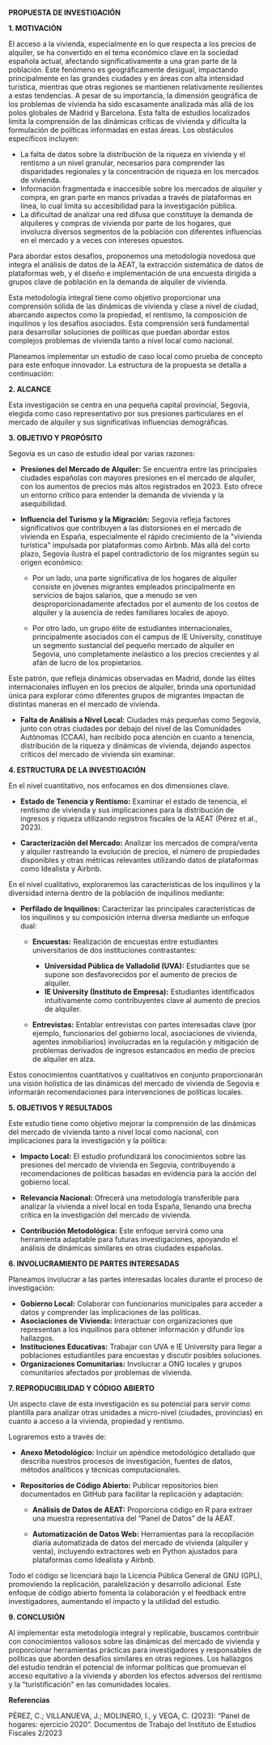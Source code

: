 **PROPUESTA DE INVESTIGACIÓN**

**1. MOTIVACIÓN**

El acceso a la vivienda, especialmente en lo que respecta a los precios de alquiler, se ha convertido en el tema económico clave en la sociedad española actual, afectando significativamente a una gran parte de la población. Este fenómeno es geográficamente desigual, impactando principalmente en las grandes ciudades y en áreas con alta intensidad turística, mientras que otras regiones se mantienen relativamente resilientes a estas tendencias. A pesar de su importancia, la dimensión geográfica de los problemas de vivienda ha sido escasamente analizada más allá de los polos globales de Madrid y Barcelona. Esta falta de estudios localizados limita la comprensión de las dinámicas críticas de vivienda y dificulta la formulación de políticas informadas en estas áreas. Los obstáculos específicos incluyen:

- La falta de datos sobre la distribución de la riqueza en vivienda y el rentismo a un nivel granular, necesarios para comprender las disparidades regionales y la concentración de riqueza en los mercados de vivienda.
- Información fragmentada e inaccesible sobre los mercados de alquiler y compra, en gran parte en manos privadas a través de plataformas en línea, lo cual limita su accesibilidad para la investigación pública.
- La dificultad de analizar una red difusa que constituye la demanda de alquileres y compras de vivienda por parte de los hogares, que involucra diversos segmentos de la población con diferentes influencias en el mercado y a veces con intereses opuestos.

Para abordar estos desafíos, proponemos una metodología novedosa que integra el análisis de datos de la AEAT, la extracción sistemática de datos de plataformas web, y el diseño e implementación de una encuesta dirigida a grupos clave de población en la demanda de alquiler de vivienda.

Esta metodología integral tiene como objetivo proporcionar una comprensión sólida de las dinámicas de vivienda y clase a nivel de ciudad, abarcando aspectos como la propiedad, el rentismo, la composición de inquilinos y los desafíos asociados. Esta comprensión será fundamental para desarrollar soluciones de políticas que puedan abordar estos complejos problemas de vivienda tanto a nivel local como nacional.

Planeamos implementar un estudio de caso local como prueba de concepto para este enfoque innovador. La estructura de la propuesta se detalla a continuación:

**2. ALCANCE**

Esta investigación se centra en una pequeña capital provincial, Segovia, elegida como caso representativo por sus presiones particulares en el mercado de alquiler y sus significativas influencias demográficas.

**3. OBJETIVO Y PROPÓSITO**

Segovia es un caso de estudio ideal por varias razones:

- **Presiones del Mercado de Alquiler:** Se encuentra entre las principales ciudades españolas con mayores presiones en el mercado de alquiler, con los aumentos de precios más altos registrados en 2023. Esto ofrece un entorno crítico para entender la demanda de vivienda y la asequibilidad.
  
- **Influencia del Turismo y la Migración:** Segovia refleja factores significativos que contribuyen a las distorsiones en el mercado de vivienda en España, especialmente el rápido crecimiento de la "vivienda turística" impulsada por plataformas como Airbnb. Más allá del corto plazo, Segovia ilustra el papel contradictorio de los migrantes según su origen económico:
  
  - Por un lado, una parte significativa de los hogares de alquiler consiste en jóvenes migrantes empleados principalmente en servicios de bajos salarios, que a menudo se ven desproporcionadamente afectados por el aumento de los costos de alquiler y la ausencia de redes familiares locales de apoyo.
  
  - Por otro lado, un grupo élite de estudiantes internacionales, principalmente asociados con el campus de IE University, constituye un segmento sustancial del pequeño mercado de alquiler en Segovia, uno completamente inelástico a los precios crecientes y al afán de lucro de los propietarios.

Este patrón, que refleja dinámicas observadas en Madrid, donde las élites internacionales influyen en los precios de alquiler, brinda una oportunidad única para explorar cómo diferentes grupos de migrantes impactan de distintas maneras en el mercado de vivienda.

- **Falta de Análisis a Nivel Local:** Ciudades más pequeñas como Segovia, junto con otras ciudades por debajo del nivel de las Comunidades Autónomas (CCAA), han recibido poca atención en cuanto a tenencia, distribución de la riqueza y dinámicas de vivienda, dejando aspectos críticos del mercado de vivienda sin examinar.

**4. ESTRUCTURA DE LA INVESTIGACIÓN**

En el nivel cuantitativo, nos enfocamos en dos dimensiones clave.

- **Estado de Tenencia y Rentismo:** Examinar el estado de tenencia, el rentismo de vivienda y sus implicaciones para la distribución de ingresos y riqueza utilizando registros fiscales de la AEAT (Pérez et al., 2023).
  
- **Caracterización del Mercado:** Analizar los mercados de compra/venta y alquiler rastreando la evolución de precios, el número de propiedades disponibles y otras métricas relevantes utilizando datos de plataformas como Idealista y Airbnb.

En el nivel cualitativo, exploraremos las características de los inquilinos y la diversidad interna dentro de la población de inquilinos mediante:

- **Perfilado de Inquilinos:** Caracterizar las principales características de los inquilinos y su composición interna diversa mediante un enfoque dual:
  
  - **Encuestas:** Realización de encuestas entre estudiantes universitarios de dos instituciones contrastantes:
    
    - **Universidad Pública de Valladolid (UVA):** Estudiantes que se supone son desfavorecidos por el aumento de precios de alquiler.
    - **IE University (Instituto de Empresa):** Estudiantes identificados intuitivamente como contribuyentes clave al aumento de precios de alquiler.
  
  - **Entrevistas:** Entablar entrevistas con partes interesadas clave (por ejemplo, funcionarios del gobierno local, asociaciones de vivienda, agentes inmobiliarios) involucradas en la regulación y mitigación de problemas derivados de ingresos estancados en medio de precios de alquiler en alza.

Estos conocimientos cuantitativos y cualitativos en conjunto proporcionarán una visión holística de las dinámicas del mercado de vivienda de Segovia e informarán recomendaciones para intervenciones de políticas locales.

**5. OBJETIVOS Y RESULTADOS**

Este estudio tiene como objetivo mejorar la comprensión de las dinámicas del mercado de vivienda tanto a nivel local como nacional, con implicaciones para la investigación y la política:

- **Impacto Local:** El estudio profundizará los conocimientos sobre las presiones del mercado de vivienda en Segovia, contribuyendo a recomendaciones de políticas basadas en evidencia para la acción del gobierno local.

- **Relevancia Nacional:** Ofrecerá una metodología transferible para analizar la vivienda a nivel local en toda España, llenando una brecha crítica en la investigación del mercado de vivienda.

- **Contribución Metodológica:** Este enfoque servirá como una herramienta adaptable para futuras investigaciones, apoyando el análisis de dinámicas similares en otras ciudades españolas.

**6. INVOLUCRAMIENTO DE PARTES INTERESADAS**

Planeamos involucrar a las partes interesadas locales durante el proceso de investigación:

- **Gobierno Local:** Colaborar con funcionarios municipales para acceder a datos y comprender las implicaciones de las políticas.
- **Asociaciones de Vivienda:** Interactuar con organizaciones que representan a los inquilinos para obtener información y difundir los hallazgos.
- **Instituciones Educativas:** Trabajar con UVA e IE University para llegar a poblaciones estudiantiles para encuestas y discutir posibles soluciones.
- **Organizaciones Comunitarias:** Involucrar a ONG locales y grupos comunitarios afectados por problemas de vivienda.

**7. REPRODUCIBILIDAD Y CÓDIGO ABIERTO**

Un aspecto clave de esta investigación es su potencial para servir como plantilla para analizar otras unidades a micro-nivel (ciudades, provincias) en cuanto a acceso a la vivienda, propiedad y rentismo.

Lograremos esto a través de:

- **Anexo Metodológico:** Incluir un apéndice metodológico detallado que describa nuestros procesos de investigación, fuentes de datos, métodos analíticos y técnicas computacionales.
  
- **Repositorios de Código Abierto:** Publicar repositorios bien documentados en GitHub para facilitar la replicación y adaptación:
  
  - **Análisis de Datos de AEAT:** Proporciona código en R para extraer una muestra representativa del “Panel de Datos” de la AEAT.
  
  - **Automatización de Datos Web:** Herramientas para la recopilación diaria automatizada de datos del mercado de vivienda (alquiler y venta), incluyendo extractores web en Python ajustados para plataformas como Idealista y Airbnb.

Todo el código se licenciará bajo la Licencia Pública General de GNU (GPL), promoviendo la replicación, paralelización y desarrollo adicional. Este enfoque de código abierto fomenta la colaboración y el feedback entre investigadores, aumentando el impacto y la utilidad del estudio.

**9. CONCLUSIÓN**

Al implementar esta metodología integral y replicable, buscamos contribuir con conocimientos valiosos sobre las dinámicas del mercado de vivienda y proporcionar herramientas prácticas para investigadores y responsables de políticas que aborden desafíos similares en otras regiones. Los hallazgos del estudio tendrán el potencial de informar políticas que promuevan el acceso equitativo a la vivienda y aborden los efectos adversos del rentismo y la "turistificación" en las comunidades locales.

**Referencias**

PÉREZ, C.; VILLANUEVA, J.; MOLINERO, I., y VEGA, C. (2023): “Panel de hogares: ejercicio 2020”. Documentos de Trabajo del Instituto de Estudios Fiscales 2/2023